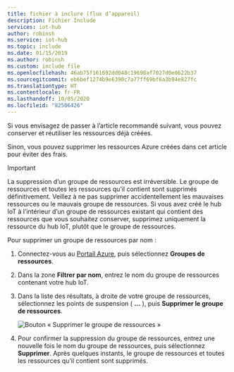 ```yaml
---
title: fichier à inclure (flux d’appareil)
description: Fichier Include
services: iot-hub
author: robinsh
ms.service: iot-hub
ms.topic: include
ms.date: 01/15/2019
ms.author: robinsh
ms.custom: include file
ms.openlocfilehash: 46ab75f161692dd048c19698af7027d0e0622b37
ms.sourcegitcommit: eb6bef1274b9e6390c7a77ff69bf6a3b94e827fc
ms.translationtype: HT
ms.contentlocale: fr-FR
ms.lasthandoff: 10/05/2020
ms.locfileid: "82506426"
---
```

Si vous envisagez de passer à l’article recommandé suivant, vous pouvez conserver et réutiliser les ressources déjà créées.

Sinon, vous pouvez supprimer les ressources Azure créées dans cet article pour éviter des frais.

> [!IMPORTANT]
> La suppression d’un groupe de ressources est irréversible. Le groupe de ressources et toutes les ressources qu’il contient sont supprimés définitivement. Veillez à ne pas supprimer accidentellement les mauvaises ressources ou le mauvais groupe de ressources. Si vous avez créé le hub IoT à l’intérieur d’un groupe de ressources existant qui contient des ressources que vous souhaitez conserver, supprimez uniquement la ressource du hub IoT, plutôt que le groupe de ressources.
>

Pour supprimer un groupe de ressources par nom :

1. Connectez-vous au [Portail Azure](https://portal.azure.com), puis sélectionnez **Groupes de ressources**.

1. Dans la zone **Filtrer par nom**, entrez le nom du groupe de ressources contenant votre hub IoT.

1. Dans la liste des résultats, à droite de votre groupe de ressources, sélectionnez les points de suspension ( **...** ), puis **Supprimer le groupe de ressources**.

    ![Bouton « Supprimer le groupe de ressources »](./media/iot-hub-quickstarts-clean-up-resources-device-streams/iot-hub-delete-resource-group.png)

1. Pour confirmer la suppression du groupe de ressources, entrez une nouvelle fois le nom du groupe de ressources, puis sélectionnez **Supprimer**. Après quelques instants, le groupe de ressources et toutes les ressources qu’il contient sont supprimés.
